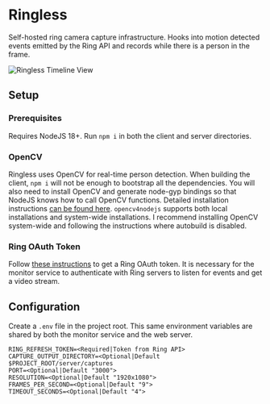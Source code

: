 # Ringless

Self-hosted ring camera capture infrastructure. Hooks into motion detected
events emitted by the Ring API and records while there is a person in the
frame.

![Ringless Timeline View](https://i.fluffy.cc/Q76SzpmlqJKThfTVdWkV8VnZMQQwrBCB.png)

## Setup

### Prerequisites

Requires NodeJS 18+. Run `npm i` in both the client and server directories.

### OpenCV

Ringless uses OpenCV for real-time person detection. When building the client, `npm i` will not be enough to bootstrap all the dependencies. You will also need to install OpenCV and generate node-gyp bindings so that NodeJS knows how to call OpenCV functions. Detailed installation instructions [can be found here](https://github.com/UrielCh/opencv4nodejs?tab=readme-ov-file#to-use-your-own-opencv-build). `opencv4nodejs` supports both local installations and system-wide installations. I recommend installing OpenCV system-wide and following the instructions where autobuild is disabled.

### Ring OAuth Token

Follow [these instructions](https://github.com/dgreif/ring/wiki/Refresh-Tokens) to get a Ring OAuth token. It is necessary for the monitor service to authenticate with Ring servers to listen for events and get a video stream.

## Configuration

Create a `.env` file in the project root. This same environment variables are shared by both the monitor service and the web server.

```
RING_REFRESH_TOKEN=<Required|Token from Ring API>
CAPTURE_OUTPUT_DIRECTORY=<Optional|Default $PROJECT_ROOT/server/captures
PORT=<Optional|Default "3000">
RESOLUTION=<Optional|Default "1920x1080">
FRAMES_PER_SECOND=<Optional|Default "9">
TIMEOUT_SECONDS=<Optional|Default "4">
```

